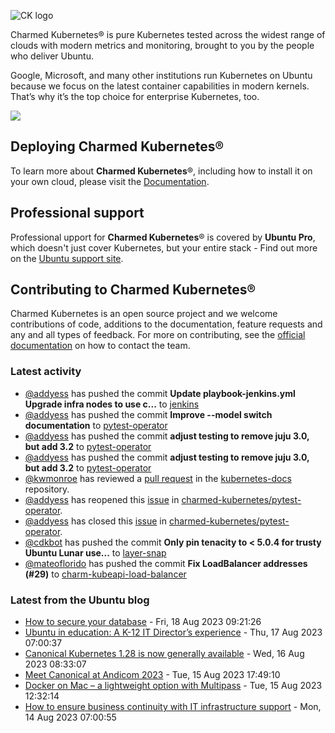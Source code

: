 ![CK logo](https://assets.ubuntu.com/v1/451d4cf4-Charmed+Kubernetes_RGB_onWhite_2022.svg)

Charmed Kubernetes® is pure Kubernetes tested across the widest range of clouds with modern metrics and monitoring, brought to you by the people who deliver Ubuntu.

Google, Microsoft, and many other institutions run Kubernetes on Ubuntu because we focus on the latest container capabilities in modern kernels. That’s why it’s the top choice for enterprise Kubernetes, too.

![](https://assets.ubuntu.com/v1/843c77b6-juju-at-a-glace.svg)

## Deploying Charmed Kubernetes®

To learn more about **Charmed Kubernetes**®, including how to install it on your own cloud, please visit the [Documentation][docs].

## Professional support

Professional upport for **Charmed Kubernetes**® is covered by **Ubuntu Pro**, which doesn't just cover Kubernetes, but your entire stack - Find out more on the [Ubuntu support site](https://ubuntu.com/support).

## Contributing to Charmed Kubernetes®

Charmed Kubernetes is an open source project and we welcome contributions of code, additions to the documentation, feature requests and any and all types of feedback. For more on contributing, see the [official documentation][get-in-touch] on how to contact the team.

<!-- LINKS -->
[docs]: https://ubuntu.com/kubernetes/docs
[get-in-touch]: https://ubuntu.com/kubernetes/docs/get-in-touch

### Latest activity

<!-- activity starts -->
 - [@addyess](https://github.com/addyess) has pushed the commit **Update playbook-jenkins.yml  Upgrade infra nodes to use c...** to [jenkins](https://github.com/charmed-kubernetes/jenkins)
 - [@addyess](https://github.com/addyess) has pushed the commit **Improve --model switch documentation** to [pytest-operator](https://github.com/charmed-kubernetes/pytest-operator)
 - [@addyess](https://github.com/addyess) has pushed the commit **adjust testing to remove juju 3.0, but add 3.2** to [pytest-operator](https://github.com/charmed-kubernetes/pytest-operator)
 - [@addyess](https://github.com/addyess) has pushed the commit **adjust testing to remove juju 3.0, but add 3.2** to [pytest-operator](https://github.com/charmed-kubernetes/pytest-operator)
 - [@kwmonroe](https://github.com/kwmonroe) has reviewed a [pull request](https://github.com/charmed-kubernetes/kubernetes-docs/pull/782) in the [kubernetes-docs](https://github.com/charmed-kubernetes/kubernetes-docs) repository.
 - [@addyess](https://github.com/addyess) has reopened this [issue](https://github.com/charmed-kubernetes/pytest-operator/issues/110) in [charmed-kubernetes/pytest-operator](https://api.github.com/repos/charmed-kubernetes/pytest-operator).
 - [@addyess](https://github.com/addyess) has closed this [issue](https://github.com/charmed-kubernetes/pytest-operator/issues/110) in [charmed-kubernetes/pytest-operator](https://api.github.com/repos/charmed-kubernetes/pytest-operator).
 - [@cdkbot](https://github.com/cdkbot) has pushed the commit **Only pin tenacity to < 5.0.4 for trusty  Ubuntu Lunar use...** to [layer-snap](https://github.com/charmed-kubernetes/layer-snap)
 - [@mateoflorido](https://github.com/mateoflorido) has pushed the commit **Fix LoadBalancer addresses (#29)** to [charm-kubeapi-load-balancer](https://github.com/charmed-kubernetes/charm-kubeapi-load-balancer)
<!-- activity ends -->

<!-- roadmap starts -->

<!-- roadmap ends -->

### Latest from the Ubuntu blog

<!-- blog starts -->
* [How to secure your database](https://ubuntu.com//blog/secure-database) - Fri, 18 Aug 2023 09:21:26 
* [Ubuntu in education: A K-12 IT Director’s experience](https://ubuntu.com//blog/ubuntu-in-education-a-k-12-it-directors-experience) - Thu, 17 Aug 2023 07:00:37 
* [Canonical﻿ Kubernetes 1.28 is now generally available](https://ubuntu.com//blog/canonical%ef%bb%bf-kubernetes-1-28-is-now-generally-available) - Wed, 16 Aug 2023 08:33:07 
* [Meet Canonical at Andicom 2023](https://ubuntu.com//blog/meet-canonical-at-andicom-2023) - Tue, 15 Aug 2023 17:49:10 
* [Docker on Mac &#8211; a lightweight option with Multipass](https://ubuntu.com//blog/docker-on-mac-a-lightweight-option-with-multipass) - Tue, 15 Aug 2023 12:32:14 
* [How to ensure business continuity with IT infrastructure support](https://ubuntu.com//blog/how-to-ensure-business-continuity-with-it-infrastructure-support) - Mon, 14 Aug 2023 07:00:55 
<!-- blog ends -->
